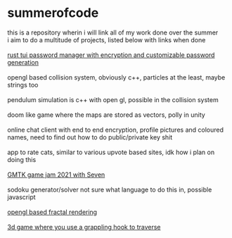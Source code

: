 # summerofcode

this is a repository wherin i will link all of my work done over the summer<br>
i aim to do a multitude of projects, listed below with links when done<br>
<br>
[rust tui password manager with encryption and customizable password generation](https://github.com/crypticC0der/passman)<br><br>
opengl based collision system, obviously c++, particles at the least, maybe strings too<br><br>
pendulum simulation is c++ with open gl, possible in the collision system<br><br>
doom like game where the maps are stored as vectors, polly in unity<br><br>
online chat client with end to end encryption, profile pictures and coloured names, need to find out how to do public/private key shit<br><br>
app to rate cats, similar to various upvote based sites, idk how i plan on doing this<br><br>
[GMTK game jam 2021 with Seven](https://github.com/crypticC0der/OppositeAttraction)<br><br>
sodoku generator/solver not sure what language to do this in, possible javascript<br><br>
[opengl based fractal rendering](https://github.com/crypticC0der/Fractal)<br><br>
[3d game where you use a grappling hook to traverse](https://github.com/crypticC0der/HookShot3D)
